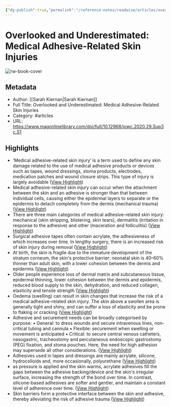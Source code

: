 ```yaml
---
{"dg-publish":true,"permalink":"/reference-notes/readwise/articles/overlooked-and-underestimated-medical-adhesive-related-skin-injuries/"}
---
```


# Overlooked and Underestimated: Medical Adhesive-Related Skin Injuries

![rw-book-cover](https://www.magonlinelibrary.com/na101/home/literatum/publisher/mag/journals/content/jowc/2020/jowc.2020.29.issue-sup3c/jowc.2020.29.issue-sup3c/20200305/jowc.2020.29.issue-sup3c.largecover.gif)

## Metadata
- Author: [[Sarah Kiernan\|Sarah Kiernan]]
- Full Title: Overlooked and Underestimated: Medical Adhesive-Related Skin Injuries
- Category: #articles
- URL: https://www.magonlinelibrary.com/doi/full/10.12968/jowc.2020.29.Sup3c.S1

## Highlights
- ‘Medical adhesive-related skin injury’ is a term used to define any skin damage related to the use of medical adhesive products or devices such as tapes, wound dressings, stoma products, electrodes, medication patches and wound closure strips. This type of injury is largely avoidable ([View Highlight](https://read.readwise.io/read/01gqky4aw3g451m64tnmrgc9es))
- Medical adhesive-related skin injury can occur when the attachment between the skin and an adhesive is stronger than that between individual cells, causing either the epidermal layers to separate or the epidermis to detach completely from the dermis (mechanical trauma) ([View Highlight](https://read.readwise.io/read/01gqky4s0895mby559q40dsw0d))
- There are three main categories of medical adhesive-related skin injury: mechanical (skin stripping, blistering, skin tears), dermatitis (irritation in response to the adhesive) and other (maceration and folliculitis) ([View Highlight](https://read.readwise.io/read/01gqky53k2sqpg1ecp6v3frhx9))
- Surgical adhesive tapes often contain acrylate, the adhesiveness of which increases over time. In lengthy surgery, there is an increased risk of skin injury during removal ([View Highlight](https://read.readwise.io/read/01gqkymj9p1xzh9gsqeh0b4ctf))
- At birth, the skin is fragile due to the immature development of the stratum corneum, the skin's protective barrier: neonatal skin is 40–60% thinner than adult skin, with a lower cohesion between the dermis and epidermis ([View Highlight](https://read.readwise.io/read/01gqkyq76hy2r3rjcychf0htz8))
- Older people experience loss of dermal matrix and subcutaneous tissue, epidermal thinning, lower cohesion between the dermis and epidermis, reduced blood supply to the skin, dehydration, and reduced collagen, elasticity and tensile strength ([View Highlight](https://read.readwise.io/read/01gqkyrcbkq3skx9nn9qpzec5a))
- Oedema (swelling) can result in skin changes that increase the risk of a medical adhesive-related skin injury. The skin above a swollen area is generally tight and shiny, and can suffer a loss of elasticity and be prone to flaking or cracking ([View Highlight](https://read.readwise.io/read/01gqkytt1t48pg9f2352xyn2ca))
- Adhesive and securement needs can be broadly categorised by purpose:
  • General: to dress wounds and secure intravenous lines, non-critical tubing and cannula
  • Flexible: securement when swelling or movement is anticipated
  • Critical: to secure central venous catheters, nasogastric, tracheostomy and percutaneous endoscopic gastrostomy (PEG) fixation, and stoma pouches. Here, the need for high adhesion may supersede all other considerations. ([View Highlight](https://read.readwise.io/read/01gqkz1k80h0m63hnqceq3mx5s))
- Adhesives used in tapes and dressings are mainly acrylate, silicone, hydrocolloids and, more occasionally, polyurethane ([View Highlight](https://read.readwise.io/read/01gqkz4ffn4gg1pnmy97c9f0an))
- as pressure is applied and the skin warms, acrylate adhesives fill the gaps between the adhesive backing/device and the skin's irregular surface, increasing the strength of the bond over time. In contrast, silicone-based adhesives are softer and gentler, and maintain a constant level of adherence over time. ([View Highlight](https://read.readwise.io/read/01gqkz60tkwf1q26nhrnfsqvxp))
- Skin barriers form a protective interface between the skin and adhesive, thereby alleviating the risk of adhesive trauma ([View Highlight](https://read.readwise.io/read/01gqkzsh6zs0ats74e93skv9k6))
